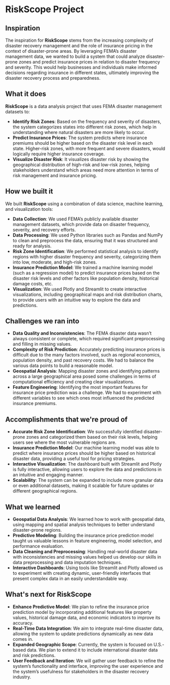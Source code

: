 # RiskScope Project

## Inspiration

The inspiration for **RiskScope** stems from the increasing complexity of disaster recovery management and the role of insurance pricing in the context of disaster-prone areas. By leveraging FEMA’s disaster management data, we wanted to build a system that could analyze disaster-prone zones and predict insurance prices in relation to disaster frequency and severity. This would help businesses and individuals make informed decisions regarding insurance in different states, ultimately improving the disaster recovery process and preparedness.

## What it does

**RiskScope** is a data analysis project that uses FEMA disaster management datasets to:

- **Identify Risk Zones**: Based on the frequency and severity of disasters, the system categorizes states into different risk zones, which help in understanding where natural disasters are more likely to occur.
- **Predict Insurance Prices**: The system predicts where insurance premiums should be higher based on the disaster risk level in each state. Higher-risk zones, with more frequent and severe disasters, would logically require higher insurance coverage.
- **Visualize Disaster Risk**: It visualizes disaster risk by showing the geographical distribution of high-risk and low-risk zones, helping stakeholders understand which areas need more attention in terms of risk management and insurance pricing.

## How we built it

We built **RiskScope** using a combination of data science, machine learning, and visualization tools:

- **Data Collection**: We used FEMA’s publicly available disaster management datasets, which provide data on disaster frequency, severity, and recovery efforts.
- **Data Processing**: We used Python libraries such as Pandas and NumPy to clean and preprocess the data, ensuring that it was structured and ready for analysis.
- **Risk Zone Identification**: We performed statistical analysis to identify regions with higher disaster frequency and severity, categorizing them into low, moderate, and high-risk zones.
- **Insurance Prediction Model**: We trained a machine learning model (such as a regression model) to predict insurance prices based on the disaster risk levels and other factors like population density, historical damage costs, etc.
- **Visualization**: We used Plotly and Streamlit to create interactive visualizations, including geographical maps and risk distribution charts, to provide users with an intuitive way to explore the data and predictions.

## Challenges we ran into

- **Data Quality and Inconsistencies**: The FEMA disaster data wasn’t always consistent or complete, which required significant preprocessing and filling in missing values.
- **Complexity of Risk Prediction**: Accurately predicting insurance prices is difficult due to the many factors involved, such as regional economics, population density, and past recovery costs. We had to balance the various data points to build a reasonable model.
- **Geospatial Analysis**: Mapping disaster zones and identifying patterns across a large geographical area posed some challenges in terms of computational efficiency and creating clear visualizations.
- **Feature Engineering**: Identifying the most important features for insurance price prediction was a challenge. We had to experiment with different variables to see which ones most influenced the predicted insurance premiums.

## Accomplishments that we're proud of

- **Accurate Risk Zone Identification**: We successfully identified disaster-prone zones and categorized them based on their risk levels, helping users see where the most vulnerable regions are.
- **Insurance Prediction Model**: Our machine learning model was able to predict where insurance prices should be higher based on historical disaster data, providing a useful tool for pricing strategies.
- **Interactive Visualization**: The dashboard built with Streamlit and Plotly is fully interactive, allowing users to explore the data and predictions in an intuitive and engaging manner.
- **Scalability**: The system can be expanded to include more granular data or even additional datasets, making it scalable for future updates or different geographical regions.

## What we learned

- **Geospatial Data Analysis**: We learned how to work with geospatial data, using mapping and spatial analysis techniques to better understand disaster-prone regions.
- **Predictive Modeling**: Building the insurance price prediction model taught us valuable lessons in feature engineering, model selection, and performance evaluation.
- **Data Cleaning and Preprocessing**: Handling real-world disaster data with inconsistencies and missing values helped us develop our skills in data preprocessing and data imputation techniques.
- **Interactive Dashboards**: Using tools like Streamlit and Plotly allowed us to experiment with creating dynamic, user-friendly interfaces that present complex data in an easily understandable way.

## What's next for RiskScope

- **Enhance Predictive Model**: We plan to refine the insurance price prediction model by incorporating additional features like property values, historical damage data, and economic indicators to improve its accuracy.
- **Real-Time Data Integration**: We aim to integrate real-time disaster data, allowing the system to update predictions dynamically as new data comes in.
- **Expanded Geographic Scope**: Currently, the system is focused on U.S.-based data. We plan to extend it to include international disaster data and risk predictions.
- **User Feedback and Iteration**: We will gather user feedback to refine the system’s functionality and interface, improving the user experience and the system’s usefulness for stakeholders in the disaster recovery industry.
